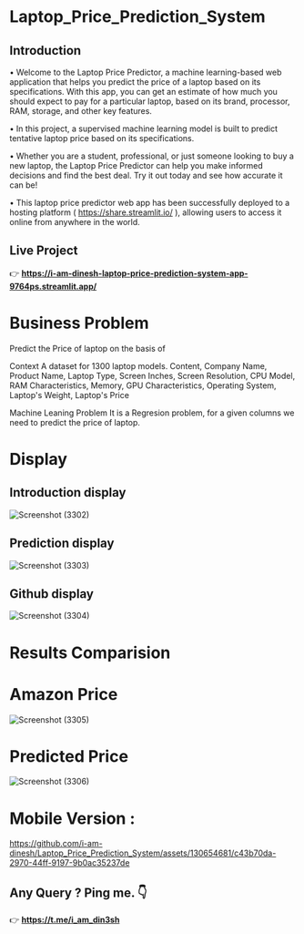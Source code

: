 # Laptop_Price_Prediction_System

## Introduction

• Welcome to the Laptop Price Predictor, a machine learning-based web application that helps you predict the price of a laptop based on its specifications. With this app, you can get an estimate of how much you should expect to pay for a particular laptop, based on its brand, processor, RAM, storage, and other key features.

• In this project, a supervised machine learning model is built to predict tentative laptop price based on its specifications.

• Whether you are a student, professional, or just someone looking to buy a new laptop, the Laptop Price Predictor can help you make informed decisions and find the best deal. Try it out today and see how accurate it can be!

• This laptop price predictor web app has been successfully deployed to a hosting platform ( https://share.streamlit.io/ ), allowing users to access it online from anywhere in the world.

## Live Project
👉 **https://i-am-dinesh-laptop-price-prediction-system-app-9764ps.streamlit.app/**

# Business Problem
Predict the Price of laptop on the basis of

Context A dataset for 1300 laptop models.
Content, Company Name, Product Name, Laptop Type, Screen Inches, Screen Resolution, CPU Model, RAM Characteristics, Memory, GPU Characteristics, Operating System, Laptop's Weight, Laptop's Price


Machine Leaning Problem
It is a Regresion problem, for a given columns we need to predict the price of laptop.

# Display

## Introduction display
![Screenshot (3302)](https://github.com/i-am-dinesh/Laptop_Price_Prediction_System/assets/130654681/37858207-1aed-4811-a482-391d48fc59e2)

## Prediction display
![Screenshot (3303)](https://github.com/i-am-dinesh/Laptop_Price_Prediction_System/assets/130654681/5b3a4a64-facb-4dcd-a586-8dec05ac0c6f)

## Github display
![Screenshot (3304)](https://github.com/i-am-dinesh/Laptop_Price_Prediction_System/assets/130654681/44ebab59-1d91-4132-99fc-e9585499765a)

# Results Comparision
# Amazon Price
![Screenshot (3305)](https://github.com/i-am-dinesh/Laptop_Price_Prediction_System/assets/130654681/9f20474e-16b2-424d-bcd4-5eac658816eb)


# Predicted Price

![Screenshot (3306)](https://github.com/i-am-dinesh/Laptop_Price_Prediction_System/assets/130654681/5c017807-e029-4e67-8e42-eb1f5dde4dc0)

# Mobile Version :


https://github.com/i-am-dinesh/Laptop_Price_Prediction_System/assets/130654681/c43b70da-2970-44ff-9197-9b0ac35237de


## Any Query ? Ping me. 👇
👉 **https://t.me/i_am_din3sh**


